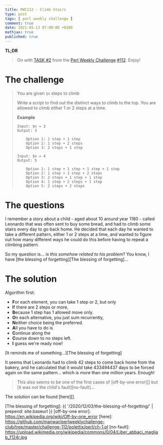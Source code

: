 ```yaml
---
title: PWC112 - Climb Stairs
type: post
tags: [ perl weekly challenge ]
comment: true
date: 2021-05-13 07:00:00 +0200
mathjax: true
published: true
---
```


**TL;DR**

> On with [TASK #2][] from the [Perl Weekly Challenge][] [#112][].
> Enjoy!

# The challenge

> You are given `$n` steps to climb
> 
> Write a script to find out the distinct ways to climb to the top. You
> are allowed to climb either 1 or 2 steps at a time.
>
> **Example**
>     
>     Input: $n = 3
>     Output: 3
>     
>         Option 1: 1 step + 1 step
>         Option 2: 1 step + 2 steps
>         Option 3: 2 steps + 1 step
>     
>     Input: $n = 4
>     Output: 5
>     
>         Option 1: 1 step + 1 step + 1 step + 1 step
>         Option 2: 1 step + 1 step + 2 steps
>         Option 3: 2 steps + 1 step + 1 step
>         Option 4: 1 step + 2 steps + 1 step
>         Option 5: 2 steps + 2 steps

# The questions

I remember a story about a child - aged about 10 around year 1180 -
called Leonardo that was often sent to buy some bread, and had to climb
some stairs every day to go back home. He decided that each day he
wanted to take a different pattern, either 1 or 2 steps at a time, and
wanted to figure out how many different ways he could do this before
having to repeat a climbing pattern.

So my question is... *is this somehow related to his problem*? You know,
I have [the blessing of forgetting][The blessing of forgetting]...

# The solution

Algorithm first:

- **F**or each element, you can take 1 step or 2, but only
- **I**f there are 2 steps or more,
- **B**ecause 1 step has 1 allowed move only.
- **O**n each alternative, you just sum recurrently,
- **N**either choice being the preferred.
- **A**ll you have to do is
- **C**ontinue along the
- **C**ourse down to no steps left.
- **I** guess we're ready now!

[It reminds me of something...][The blessing of forgetting]

It seems that Leonardo had to climb $42$ steps to come back home from
the bakery, and he calculated that it would take $433494437$ days to be
forced again on the same pattern... which is more than one million
years. Enough!

> This also seems to be one of the first cases of [off-by-one error][]
> but [it was not the child's fault][no-fault]...

The solution can be found [here][].


[Perl Weekly Challenge]: https://perlweeklychallenge.org/
[#112]: https://perlweeklychallenge.org/blog/perl-weekly-challenge-112/
[TASK #2]: https://perlweeklychallenge.org/blog/perl-weekly-challenge-112/#TASK2
[Perl]: https://www.perl.org/
[The blessing of forgetting]: {{ '/2020/12/03/the-blessing-of-forgetting/' | prepend: site.baseurl }}
[off-by-one error]: https://en.wikipedia.org/wiki/Off-by-one_error
[here]: https://github.com/manwar/perlweeklychallenge-club/tree/master/challenge-112/polettix/perl/ch-1.pl
[no-fault]: https://upload.wikimedia.org/wikipedia/commons/0/04/Liber_abbaci_magliab_f124r.jpg
